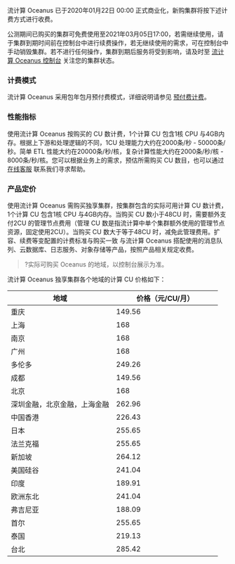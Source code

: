 流计算 Oceanus 已于2020年01月22日 00:00 正式商业化，新购集群将按下述计费方式进行收费。

公测期间已购买的集群可免费使用至2021年03月05日17:00，若需继续使用，请于集群到期时间前在控制台中进行续费操作，若无继续使用的需求，可在控制台中手动销毁集群。若不进行任何操作，集群到期后服务将受到影响，请及时至 [流计算 Oceanus 控制台](https://console.cloud.tencent.com/oceanus/cluster) 关注您的集群状态。

### 计费模式

流计算 Oceanus 采用包年包月预付费模式，详细说明请参见 [预付费计费](https://cloud.tencent.com/document/product/555/9618)。

### 性能指标
使用流计算 Oceanus 按购买的 CU 数计费，1个计算 CU 包含1核 CPU 与4GB内存。根据上下游和处理逻辑的不同，1CU 处理能力大约在2000条/秒 - 50000条/秒。简单 ETL 性能大约在20000条/秒/核，复杂计算性能大约在2000条/秒/核 - 8000条/秒/核。您可以根据业务上的需求，预估所需购买 CU 数目，也可以通过 [在线客服](https://cloud.tencent.com/act/event/Online_service?from=doc_849) 联系我们寻求帮助。

### 产品定价
使用流计算 Oceanus 需购买独享集群，按集群包含的实际可用计算 CU 数计费，1个计算 CU 包含1核 CPU 与4GB内存。当购买 CU 数小于48CU 时，需要额外支付2CU 的管理节点费用（管理 CU 数是指流计算中单个集群额外使用的管理节点资源，固定使用2CU）。当购买 CU 数大于等于48CU 时，减免此管理费用。扩容、续费等变配置的计费标准与购买一致
与流计算 Oceanus 搭配使用的消息队列、云数据库、日志服务、对象存储等产品，按照产品相关规定收费。
>?实际可购买 Oceanus 的地域，以控制台展示为准。

流计算 Oceanus 独享集群各个地域的计算 CU 价格如下：
<table>
<thead>
<tr>
<th width=50%>地域</th>
<th width=50%>价格（元/CU/月）</th>
</tr>
</thead>
<tbody><tr>
<td>重庆</td>
<td>149.56</td>
</tr>
<tr>
<td>上海</td>
<td>168</td>
</tr>
<tr>
<td>南京</td>
<td>168</td>
</tr>
<tr>
<td>广州</td>
<td>168</td>
</tr>
<tr>
<td>多伦多</td>
<td>249.26</td>
</tr>
<tr>
<td>成都</td>
<td>149.56</td>
</tr>
<tr>
<td>北京</td>
<td>168</td>
</tr>
<tr>
<td>深圳金融，北京金融，上海金融</td>
<td>262.96</td>
</tr>
<tr>
<td>中国香港</td>
<td>226.43</td>
</tr>
<tr>
<td>日本</td>
<td>255.65</td>
</tr>
<tr>
<td>法兰克福</td>
<td>255.65</td>
</tr>
<tr>
<td>新加坡</td>
<td>264.12</td>
</tr>
<tr>
<td>美国硅谷</td>
<td>241.04</td>
</tr>
<tr>
<td>印度</td>
<td>189.91</td>
</tr>
<tr>
<td>欧洲东北</td>
<td>241.04</td>
</tr>
<tr>
<td>弗吉尼亚</td>
<td>188.09</td>
</tr>
<tr>
<td>首尔</td>
<td>255.65</td>
</tr>
<tr>
<td>泰国</td>
<td>219.13</td>
</tr>
<tr>
<td>台北</td>
<td>285.42</td>
</tr>
</tbody></table>
